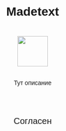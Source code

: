 <!DOCTYPE html>
<html lang="ru">
<head>
    <meta charset="UTF-8">
    <meta name="vievport"
          content="width=device-width, user-scalable=no, initial-scale=1.0, maximum-scale=1.0, minimum-scale=1.0">
    <meta http-equiv="X-UA-Compatible" content="ie=edge">
    <title>MADEBYXXX</title>
    <style>
        @import url('https://fonts.googleapis.com/css2?family=Montserrat:wght@200;500&display=swap');
        * {
            margin: 0;
            padding: 0;
            box-sizing: border-box
        }
        body {
            font-family: 'Montserrat', sans-serif;
            font-weight: 200;
            color: var(--tg-theme-text-color);
            background: var(--tg-theme-bg-color);
        }
        #main {
            width: 100%;
            padding: 20px;
            text-align: center;
        }
        h1 {
            margin-top: 50px;
            margin-bottom: 10px;
        }
        img {
            width: 70px;
            margin: 30px auto;   
        }
        p {
            width: 350px;
            margin: 0px auto;
        }
        button {
            border: 0;
            border-radius: 5px;
            margin-top: 50px;
            height: 60px;
            font-size: 20px;
            font-weight: 500;
            cursor: pointer;
            transition: all 500ms ease;
            color: var(--tg-theme-button-color);
            background: var(--tg-theme-button-text-color);
        }
        button:hover {
            background: var(--tg-theme-secondary-bg-color);
        }
    </style>
</head>
<body>
    <div id = 'main'>
        <h1>Madetext</h1>
        <img src="https://static.thenounproject.com/png/1026632-200.png">
        <p>Тут описание</p>
        <button id="ok">Согласен</button>
    </div>
    <script src="https://telegram.org/js/telegram-web-app.js"></script>
</body>
</html>
